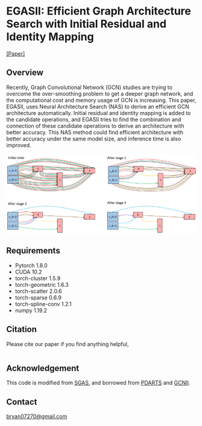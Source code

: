 # EGASII: Efficient Graph Architecture Search with Initial Residual and Identity Mapping

[[Paper]]()

## Overview
Recently, Graph Convolutional Network (GCN) studies are trying to overcome the over-smoothing problem to get a deeper graph network, and the computational cost and memory usage of GCN is increasing. This paper, EGASII, uses Neural Architecture Search (NAS) to derive an efficient GCN architecture automatically. Initial residual and identity mapping is added to the candidate operations, and EGASII tries to find the combination and connection of these candidate operations to derive an architecture with better accuracy. This NAS method could find efficient architecture with better accuracy under the same model size, and inference time is also improved.

<p align="center">
  <img src='./pic/overview.png' width=900>
</p>

## Requirements
* Pytorch 1.8.0
* CUDA 10.2
* torch-cluster 1.5.9
* torch-geometric 1.6.3
* torch-scatter 2.0.6
* torch-sparse 0.6.9
* torch-spline-conv 1.2.1
* numpy 1.19.2

## Citation
Please cite our paper if you find anything helpful,
```

```

## Acknowledgement
This code is modified from [SGAS](https://github.com/lightaime/sgas), and borrowed from [PDARTS](https://github.com/chenxin061/pdarts) and [GCNII](https://github.com/chennnM/GCNII).

## Contact
bryan07270@gmail.com
